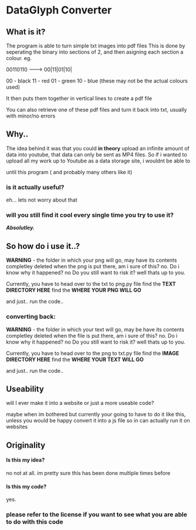 # DataGlyph Converter

## What is it?
The program is able to turn simple txt images into pdf files
This is done by seperating the binary into sections of 2, and then asigning each section a colour. eg.

00110110  ---> 00|11|01|10|

00 - black
11 - red
01 - green
10 - blue
(these may not be the actual colours used)

It then puts them together in vertical lines to create a pdf file

You can also retrieve one of these pdf files and turn it back into txt, usually with minor/no errors

## Why..

The idea behind it was that you could **in theory** upload an infinite amount of data into youtube,
that data can only be sent as MP4 files. So if i wanted to upload all my work up to Youtube as a data storage site, i wouldnt be able to

until this program ( and probably many others like it)

### is it actually useful?

eh... lets not worry about that

### will you still find it cool every single time you try to use it?

**_Absolutley._**

## So how do i use it..?

**WARNING** - the folder in which your png will go, may have its contents completley deleted when the png is put there,
am i sure of this? no. Do i know why it happened? no Do you still want to risk it? well thats up to you.


Currently, you have to head over to the txt to png.py file
find the **TEXT DIRECTORY HERE** 
find the **WHERE YOUR PNG WILL GO**

and just.. run the code..


### converting back:
**WARNING** - the folder in which your text will go, may be have its contents completley deleted when the file is put there,
am i sure of this? no. Do i know why it happened? no Do you still want to risk it? well thats up to you.


Currently, you have to head over to the png to txt.py file
find the **IMAGE DIRECTORY HERE** 
find the **WHERE YOUR TEXT WILL GO**

and just.. run the code.. 


## Useability

will I ever make it into a website or just a more useable code?

maybe when im bothered but currently your going to have to do it like this,
unless you would be happy convert it into a js file so in can actually run it on websites

## Originality
#### Is this my idea?
no not at all. im pretty sure this has been done multiple times before 

#### Is this my code?
yes.

### please refer to the license if you want to see what you are able to do with this code

